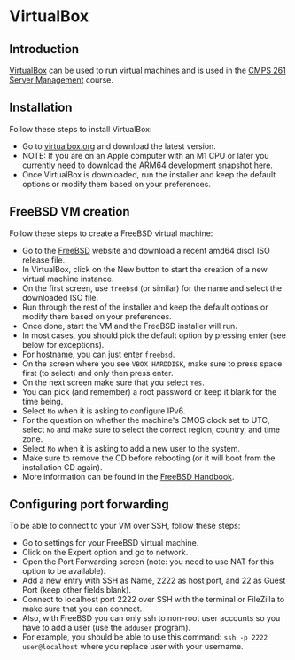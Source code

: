 # VirtualBox

## Introduction

[VirtualBox](https://en.wikipedia.org/wiki/VirtualBox) can be used to run virtual machines and is used in the [CMPS 261 Server Management](cmps-261) course.

## Installation

Follow these steps to install VirtualBox:

- Go to [virtualbox.org](https://www.virtualbox.org/) and download the latest version.
- NOTE: If you are on an Apple computer with an M1 CPU or later you currently need to download the ARM64 development snapshot [here](https://www.virtualbox.org/wiki/Testbuilds).
- Once VirtualBox is downloaded, run the installer and keep the default options or modify them based on your preferences.

## FreeBSD VM creation

Follow these steps to create a FreeBSD virtual machine:

- Go to the [FreeBSD](https://www.freebsd.org/) website and download a recent amd64 disc1 ISO release file.
- In VirtualBox, click on the New button to start the creation of a new virtual machine instance.
- On the first screen, use `freebsd` (or similar) for the name and select the downloaded ISO file.
- Run through the rest of the installer and keep the default options or modify them based on your preferences.
- Once done, start the VM and the FreeBSD installer will run.
- In most cases, you should pick the default option by pressing enter (see below for exceptions).
- For hostname, you can just enter `freebsd`.
- On the screen where you see `VBOX HARDDISK`, make sure to press space first (to select) and only then press enter.
- On the next screen make sure that you select `Yes`.
- You can pick (and remember) a root password or keep it blank for the time being.
- Select `No` when it is asking to configure IPv6.
- For the question on whether the machine's CMOS clock set to UTC, select `No` and make sure to select the correct region, country, and time zone.
- Select `No` when it is asking to add a new user to the system.
- Make sure to remove the CD before rebooting (or it will boot from the installation CD again).
- More information can be found in the [FreeBSD Handbook](https://docs.freebsd.org/en/books/handbook/bsdinstall/).

## Configuring port forwarding

To be able to connect to your VM over SSH, follow these steps:

- Go to settings for your FreeBSD virtual machine.
- Click on the Expert option and go to network.
- Open the Port Forwarding screen (note: you need to use NAT for this option to be available).
- Add a new entry with SSH as Name, 2222 as host port, and 22 as Guest Port (keep other fields blank).
- Connect to localhost port 2222 over SSH with the terminal or FileZilla to make sure that you can connect.
- Also, with FreeBSD you can only ssh to non-root user accounts so you have to add a user (use the `adduser` program).
- For example, you should be able to use this command: `ssh -p 2222 user@localhost` where you replace user with your username.
